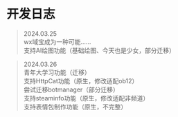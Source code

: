 # 开发日志

> 2024.03.25  
wx域宝成为一种可能……  
支持AI绘图功能（基础绘图、今天也是少女，部分迁移）

> 2024.03.26  
青年大学习功能（迁移）  
支持HttpCat功能（原生，修改适配ob12）  
尝试迁移botmanager（部分迁移）  
支持steaminfo功能（原生，修改适配非频道）  
支持表情包制作功能（原生，不完整）